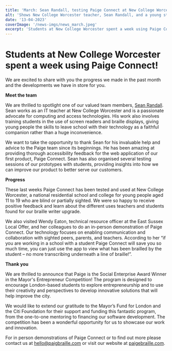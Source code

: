```yaml
---
title: 'March: Sean Randall, testing Paige Connect at New College Worcester and Social Enterprise Award'
alt: 'Shows New College Worcester teacher, Sean Randall, and a young student playing with LEGO Braille Bricks. '
date: '13-04-2023'
coverImage: '/news-imgs/news_march.jpeg'
excerpt: 'Students at New College Worcester spent a week using Paige Connect. Subscribe to our newsletter to learn more!'
---
```


# Students at New College Worcester spent a week using Paige Connect!

We are excited to share with you the progress we made in the past month and the developments we have in store for you.

**Meet the team**

We are thrilled to spotlight one of our valued team members, [Sean Randall](https://seanrandall.me/). Sean works as an IT teacher at New College Worcester and is a passionate advocate for computing and access technologies. His work also involves training students in the use of screen readers and braille displays, giving young people the skills to leave school with their technology as a faithful companion rather than a huge inconvenience.

We want to take the opportunity to thank Sean for his invaluable help and advice to the Paige team since its beginnings. He has been amazing at providing thorough accessibility feedback for the web application of our first product, Paige Connect. Sean has also organised several testing sessions of our prototypes with students, providing insights into how we can improve our product to better serve our customers.


**Progress**

These last weeks Paige Connect has been tested and used at New College Worcester, a national residential school and college for young people aged 11 to 19 who are blind or partially sighted. We were so happy to receive positive feedback and learn about the different uses teachers and students found for our braille writer upgrade.

We also visited Wendy Eaton, technical resource officer at the East Sussex Local Offer, and her colleagues to do an in-person demonstration of Paige Connect. Our technology focuses on enabling communication and collaboration with sighted peers, parents, and teachers. According to her “if you are working in a school with a student Paige Connect will save you so much time, you can just use the app to view what has been brailled by the student – no more transcribing underneath a line of braille!”.

**Thank you**

We are thrilled to announce that Paige is the Social Enterprise Award Winner in the Mayor's Entrepreneur Competition! The program is designed to encourage London-based students to explore entrepreneurship and to use their creativity and perspectives to develop innovative solutions that will help improve the city.

We would like to extend our gratitude to the Mayor’s Fund for London and the Citi Foundation for their support and funding this fantastic program, from the one-to-one mentoring to financing our software development. The competition has been a wonderful opportunity for us to showcase our work and innovation.

For in person demonstrations of Paige Connect or to find out more please contact us at <hello@paigbraille.com> or visit our website at [paigebraille.com](https://paigebraille.com/).